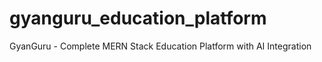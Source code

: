 # gyanguru_education_platform
GyanGuru - Complete MERN Stack Education Platform with AI Integration
